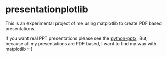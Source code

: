 # presentationplotlib

This is an experimental project of me using matplotlib to create PDF based presentations.

If you want real PPT presentations please see the [python-pptx](https://python-pptx.readthedocs.io/en/latest/index.html). But, because all my presentations are PDF based, I want to find my way with matplotlib :-)
